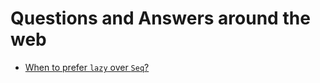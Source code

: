 # Questions and Answers around the web

* [When to prefer `lazy` over `Seq`?](https://www.reddit.com/r/ocaml/comments/csvokp/when_to_prefer_lazy_over_seq/)
